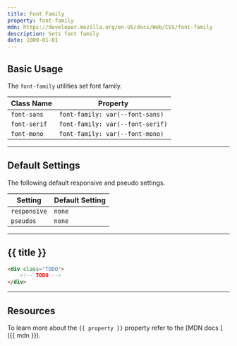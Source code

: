 ```yaml
---
title: Font Family
property: font-family
mdn: https://developer.mozilla.org/en-US/docs/Web/CSS/font-family
description: Sets font family
date: 1000-01-01
---
```


## Basic Usage

The `font-family` utilities set font family.

| Class Name   | Property                         |
| ------------ | -------------------------------- |
| `font-sans`  | `font-family: var(--font-sans)`  |
| `font-serif` | `font-family: var(--font-serif)` |
| `font-mono`  | `font-family: var(--font-mono)`  |

---

## Default Settings

The following default responsive and pseudo settings.

| Setting      | Default Setting |
| ------------ | --------------- |
| `responsive` | `none`          |
| `pseudos`    | `none`          |

---

## {{ title }}

<div class="bg-silver-200 p-20 h-256 radius-md flex flex-wrap align-content-center">
  <!-- ... -->
</div>

```html
<div class="TODO">
	<!-- TODO -->
</div>
```

---

## Resources

To learn more about the `{{ property }}` property refer to the [MDN docs <i class="far fa-external-link ml-6"></i>]({{ mdn }}).
